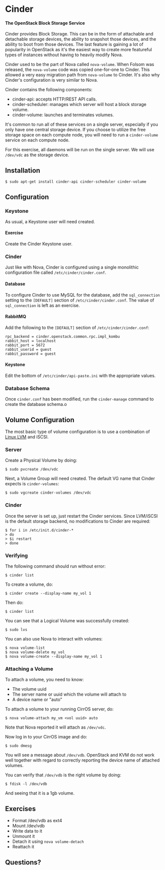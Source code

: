 # Cinder

#### The OpenStack Block Storage Service

Cinder provides Block Storage. This can be in the form of attachable and detachable storage devices, the ability to snapshot those devices, and the ability to boot from those devices. The last feature is gaining a lot of popularity in OpenStack as it's the easiest way to create more featureful types of instances without having to heavily modify Nova.

Cinder used to be the part of Nova called `nova-volume`. When Folsom was released, the `nova-volume` code was copied one-for-one to Cinder. This allowed a very easy migration path from `nova-volume` to Cinder. It's also why Cinder's configuration is very similar to Nova.

Cinder contains the following components:

  * cinder-api: accepts HTTP/REST API calls.
  * cinder-scheduler: manages which server will host a block storage volume.
  * cinder-volume: launches and terminates volumes.

It's common to run all of these services on a single server, especially if you only have one central storage device. If you choose to utilize the free storage space on each compute node, you will need to run a `cinder-volume` service on each compute node.

For this exercise, all daemons will be run on the single server. We will use `/dev/vdc` as the storage device.

## Installation

    $ sudo apt-get install cinder-api cinder-scheduler cinder-volume

## Configuration

### Keystone

As usual, a Keystone user will need created.

#### Exercise

Create the Cinder Keystone user.

### Cinder

Just like with Nova, Cinder is configured using a single monolithic configuration file called `/etc/cinder/cinder.conf`.

#### Database

To configure Cinder to use MySQL for the database, add the `sql_connection` setting to the `[DEFAULT]` section of `/etc/cinder/cinder.conf`. The value of `sql_connection` is left as an exercise.

#### RabbitMQ

Add the following to the `[DEFAULT]` section of `/etc/cinder/cinder.conf`:

    rpc_backend = cinder.openstack.common.rpc.impl_kombu
    rabbit_host = localhost
    rabbit_port = 5672
    rabbit_userid = guest
    rabbit_password = guest

#### Keystone

Edit the bottom of `/etc/cinder/api-paste.ini` with the appropriate values.

### Database Schema

Once `cinder.conf` has been modified, run the `cinder-manage` command to create the database schema.o

## Volume Configuration

The most basic type of volume configuration is to use a combination of <a href="http://en.wikipedia.org/wiki/Logical_Volume_Manager_(Linux)">Linux LVM</a> and iSCSI.

### Server

Create a Physical Volume by doing:

    $ sudo pvcreate /dev/vdc

Next, a Volume Group will need created. The default VG name that Cinder expects is `cinder-volumes`:

    $ sudo vgcreate cinder-volumes /dev/vdc

### Cinder

Once the server is set up, just restart the Cinder services. Since LVM/iSCSI is the default storage backend, no modifications to Cinder are required:

    $ for i in /etc/init.d/cinder-*
    > do
    > $i restart
    > done

### Verifying

The following command should run without error:

    $ cinder list

To create a volume, do:

    $ cinder create --display-name my_vol 1

Then do:

    $ cinder list

You can see that a Logical Volume was successfully created:

    $ sudo lvs

You can also use Nova to interact with volumes:

    $ nova volume-list
    $ nova volume-delete my_vol
    $ nova volume-create --display-name my_vol 1

### Attaching a Volume

To attach a volume, you need to know:

  * The volume uuid
  * The server name or uuid which the volume will attach to
  * A device name or "auto"

To attach a volume to your running CirrOS server, do:

    $ nova volume-attach my_vm <vol uuid> auto

Note that Nova reported it will attach as `/dev/vdc`.

Now log in to your CirrOS image and do:

    $ sudo dmesg

You will see a message about `/dev/vdb`. OpenStack and KVM do not work well together with regard to correctly reporting the device name of attached volumes.

You can verify that `/dev/vdb` is the right volume by doing:

    $ fdisk -l /dev/vdb

And seeing that it is a 1gb volume.

## Exercises

  * Format /dev/vdb as ext4
  * Mount /dev/vdb
  * Write data to it
  * Unmount it
  * Detach it using `nova volume-detach`
  * Reattach it

## Questions?
